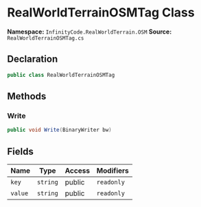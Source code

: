 # RealWorldTerrainOSMTag Class

**Namespace:** `InfinityCode.RealWorldTerrain.OSM`
**Source:** `RealWorldTerrainOSMTag.cs`

## Declaration

```csharp
public class RealWorldTerrainOSMTag
```

## Methods

### Write

```csharp
public void Write(BinaryWriter bw)
```

## Fields

| Name | Type | Access | Modifiers |
|------|------|--------|-----------|
| `key` | `string` | public | `readonly` |
| `value` | `string` | public | `readonly` |

